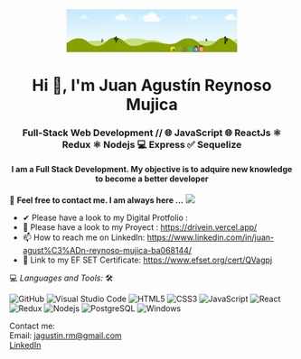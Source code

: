 <div align="center" ><img width="60%" alt="welcome to my profile!" src="https://github.com/jagustinrm/jagustinrm/blob/main/banner.gif"></div>


<h1 align="center">Hi 🙂, I'm Juan Agustín Reynoso Mujica </h1>
<h3 align="center">Full-Stack Web Development // 🌐 JavaScript 🌐 ReactJs ⚛️ Redux ⚛️ Nodejs 💻 Express ✅ Sequelize </h3>

<h4 align="center">I am a Full Stack Development. My objective is to adquire new knowledge to become a better developer</h4>

<!-- ![](https://visitor-badge.glitch.me/badge?page_id=AlanBinu007.AlanBinu007) -->

📝 **Feel free to contact me. I am always here ...** <img src="https://media.giphy.com/media/WUlplcMpOCEmTGBtBW/giphy.gif" width="30">
<br>
- ✔  Please have a look to my Digital Protfolio :  
- 💪 Please have a look to my Proyect : https://drivein.vercel.app/
- 📫 How to reach me on LinkedIn: https://www.linkedin.com/in/juan-agust%C3%ADn-reynoso-mujica-ba068144/
- 💭 Link to my EF SET Certificate: https://www.efset.org/cert/QVagpj

💻 *Languages and Tools:* 🛠️<br>


![GitHub](https://img.shields.io/badge/-GitHub-000000?style=flat&logo=github&logoColor=000000&labelColor=ffffff)
![Visual Studio Code](https://img.shields.io/badge/-VSCode-000000?style=flat&logo=visual-studio-code&labelColor=007ACC)
![HTML5](https://img.shields.io/badge/-HTML5-000000?style=flat&logo=html5&logoColor=ffffff&labelColor=E34F26)
![CSS3](https://img.shields.io/badge/-CSS3-000000?style=flat&logo=css3&logoColor=ffffff&labelColor=1572B6) 
![JavaScript](https://img.shields.io/badge/-JavaScript-000000?style=flat&logo=javascript)
![React](https://img.shields.io/badge/-React-000000?style=flat&logo=react)
![Redux](https://img.shields.io/badge/-Redux-000000?style=flat&logo=redux&logoColor=764ABC&labelColor=ffffff)
![Nodejs](https://img.shields.io/badge/-Nodejs-000000?style=flat&logo=Node.js)
![PostgreSQL](https://img.shields.io/badge/-PostgreSQL-000000?style=flat&logo=postgresql&logoColor=ffffff&labelColor=336791)
![Windows](https://img.shields.io/badge/-Windows-000000?style=flat&logo=windows&logoColor=ffffff&labelColor=0078D6)

Contact me:<br>
Email: jagustin.rm@gmail.com<br>
<a href="https://www.linkedin.com/in/juan-agust%C3%ADn-reynoso-mujica-ba068144/">LinkedIn</a>

